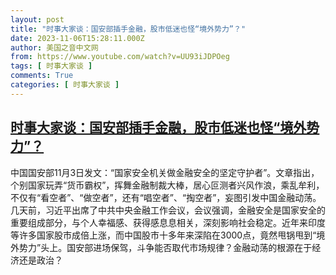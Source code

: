 ```yaml
---
layout: post
title: "时事大家谈：国安部插手金融，股市低迷也怪“境外势力”？"
date: 2023-11-06T15:28:11.000Z
author: 美国之音中文网
from: https://www.youtube.com/watch?v=UU93iJDPOeg
tags: [ 时事大家谈 ]
comments: True
categories: [ 时事大家谈 ]
---
```

<!--1699284491000-->
[时事大家谈：国安部插手金融，股市低迷也怪“境外势力”？](https://www.youtube.com/watch?v=UU93iJDPOeg)
------

<div>
中国国安部11月3日发文：“国家安全机关做金融安全的坚定守护者”。文章指出，个别国家玩弄“货币霸权”，挥舞金融制裁大棒，居心叵测者兴风作浪，乘乱牟利，不仅有“看空者”、“做空者”，还有“唱空者”、“掏空者”，妄图引发中国金融动荡。几天前，习近平出席了中共中央金融工作会议，会议强调，金融安全是国家安全的重要组成部分，与个人幸福感、获得感息息相关，深刻影响社会稳定。近年来印度等许多国家股市成倍上涨，而中国股市十多年来深陷在3000点，竟然甩锅甩到“境外势力”头上。国安部进场保驾，斗争能否取代市场规律？金融动荡的根源在于经济还是政治？
</div>
